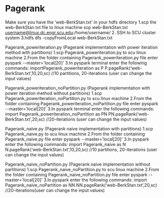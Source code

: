 # Pagerank
Make sure you have the ‘web-BerkStan.txt’ in your hdfs directory
1.scp the web-BerkStan.txt file to linux machine 
scp web-BerkStan.txt username@linux.dc.engr.scu.edu:/home/username/
2. SSH to SCU cluster system
3.hdfs dfs -copyFromLocal web-BerkStan.txt

Pagerank_poweriteration.py (Pagerank implementation with power iteration method with partitions)
1.scp Pagerank_poweriteration.py to scu linux machine 
2.From the folder containing Pagerank_poweriteration.py file enter pyspark --master='local[20]'
3.In pyspark terminal enter the following commands:
importPagerank_poweriteration as P
P.pageRank(‘web-BerkStan.txt’,10,20,sc)     //10 partitions, 20-iterations (user can change the input values)

Pagerank_poweriteration_noPartition.py (Pagerank implementation with power iteration method without partitions)
1.scp Pagerank_poweriteration_noPartition.py to scu linux machine 
2.From the folder containing Pagerank_poweriteration_noPartition.py file enter pyspark --master='local[20]'
3.In pyspark terminal enter the following commands:
import Pagerank_poweriteration_noPartition as PN
PN.pageRank(‘web-BerkStan.txt’,20,sc) //20-iterations (user can change the input values)

Pagerank_naive.py (Pagerank naive implementation with partitions)
1.scp Pagerank_naive.py to scu linux machine 
2.From the folder containing Pagerank_naive.py file enter pyspark --master='local[20]'
3.In pyspark enter the following commands:
import Pagerank_naive as N
N.pageRank(‘web-BerkStan.txt’,10,20,sc)  //10 partitions, 20-iterations (user can change the input values)

Pagerank_naive_noPartition.py (Pagerank naive implementation without partitions)
1.scp Pagerank_naive_noPartition.py to scu linux machine 
2.From the folder containing Pagerank_naive_noPartition.py file enter 
pyspark --master='local[20]'
3.In pyspark enter the following commands:
import Pagerank_naive_noPartition as NN
NN.pageRank(‘web-BerkStan.txt’,20,sc) //20-iterations(user can change the input values)